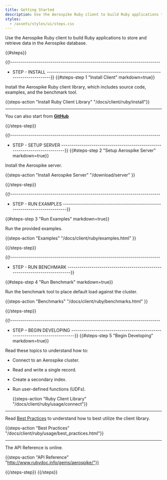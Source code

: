 ```yaml
---
title: Getting Started
description: Use the Aerospike Ruby client to build Ruby applications to store and retrieve data in the Aerospike database.
styles:
  - /assets/styles/ui/steps.css
---
```


Use the Aerospike Ruby client to build Ruby applications to store and retrieve data in the Aerospike database.

{{#steps}}

{{!---------------------------------------------------------------------------
  - STEP - INSTALL
  ----------------------------------------------------------------------------}}
{{#steps-step 1 "Install Client" markdown=true}}

Install the Aerospike Ruby client library, which includes source code, examples, and the benchmark tool.

  {{steps-action "Install Ruby Client Library" "/docs/client/ruby/install"}}

---

You can also start from **<a id="github" href="http://github.com/aerospike/aerospike-client-ruby">GitHub <span class="fa fa-github" style="font-size: 1.5em"></span></a>**

{{/steps-step}}


{{!---------------------------------------------------------------------------
  - STEP - SETUP SERVER
  ----------------------------------------------------------------------------}}
{{#steps-step 2 "Setup Aerospike Server" markdown=true}}

Install the Aerospike server.

  {{steps-action "Install Aerospike Server" "/download/server" }}

{{/steps-step}}


{{!---------------------------------------------------------------------------
  - STEP - RUN EXAMPLES
  ----------------------------------------------------------------------------}}

{{#steps-step 3 "Run Examples" markdown=true}}

Run the provided examples.

  {{steps-action "Examples" "/docs/client/ruby/examples.html" }}

{{/steps-step}}

{{!---------------------------------------------------------------------------
  - STEP - RUN BENCHMARK
  ----------------------------------------------------------------------------}}

{{#steps-step 4 "Run Benchmark" markdown=true}}

Run the benchmark tool to place default load against the cluster.

 {{steps-action "Benchmarks" "/docs/client/ruby/benchmarks.html" }}

{{/steps-step}}

{{!---------------------------------------------------------------------------
  - STEP – BEGIN DEVELOPING
  ----------------------------------------------------------------------------}}
{{#steps-step 5 "Begin Developing" markdown=true}}

Read these topics to understand how to:
- Connect to an Aerospike cluster. 
- Read and write a single record.
- Create a secondary index.
- Run user-defined functions (UDFs).


  {{steps-action "Ruby Client Library" "/docs/client/ruby/usage/connect"}}

---

Read [Best Practices](/docs/client/ruby/usage/best_practices.html) to understand how to best utilize the client library.

  {{steps-action "Best Practices" "/docs/client/ruby/usage/best_practices.html"}}

---

The API Reference is online.

  {{steps-action "API Reference" "http://www.rubydoc.info/gems/aerospike/"}}

{{/steps-step}}
{{/steps}}

